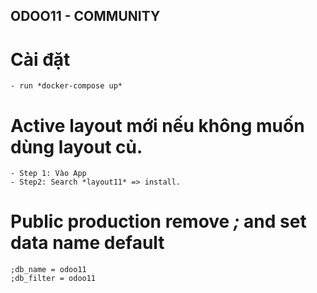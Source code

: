 ## ODOO11 - COMMUNITY

# Cài đặt
    - run *docker-compose up*
    
# Active layout mới nếu không muốn dùng layout củ.
    - Step 1: Vào App
    - Step2: Search *layout11* => install.

# Public production remove *;* and set data name default
    ;db_name = odoo11
    ;db_filter = odoo11